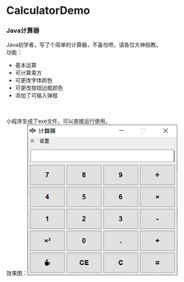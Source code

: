 # CalculatorDemo
<h3>Java计算器</h1>
Java初学者，写了个简单的计算器，不喜勿喷，请各位大神指教。
<br>功能：<ul>
      <li>基本运算</li>
      <li>可计算乘方</li>
      <li>可更改字体颜色</li>
       <li>可更改按钮边框颜色</li>
        <li>添加了可输入弹框</li>
<br></ul>
<br>小程序生成了exe文件，可以直接运行使用。
<br>效果图：<img src="https://github.com/Stephen-S0/CalculatorDemo/blob/master/Calculator.PNG" alt="计算器效果图"/>
